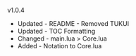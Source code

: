 v1.0.4

- Updated - README - Removed TUKUI
- Updated - TOC Formatting
- Changed - main.lua > Core.lua
- Added - Notation to Core.lua